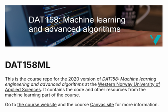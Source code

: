 ![DAT158 logo](./assets/DAT158-logo.png)

# DAT158ML
This is the course repo for the 2020 version of _DAT158: Machine learning engineering and advanced algorithms_ at the [Western Norway University of Applied Sciences](https://www.hvl.no/en/studies-at-hvl/study-programmes/course/dat158). It contains the code and other resources from the machine learning part of the course.

Go to [the course website]() and the course [Canvas site](https://hvl.instructure.com/courses/14467) for more information.
